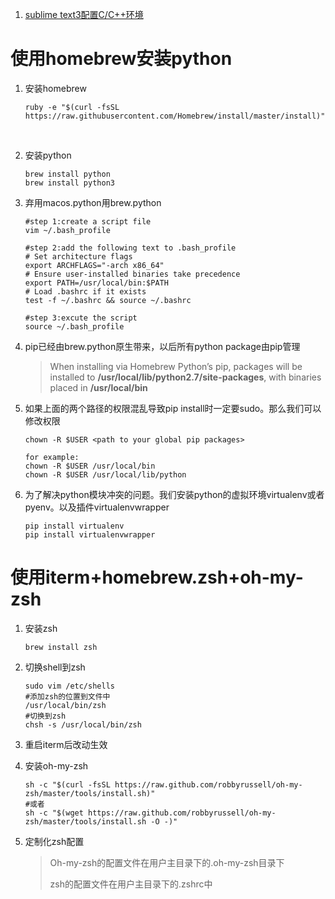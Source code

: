 1. [sublime text3配置C/C++环境](http://www.yalewoo.com/sublime_text_3_gcc.html)




# 使用homebrew安装python

1. 安装homebrew

   ```
   ruby -e "$(curl -fsSL https://raw.githubusercontent.com/Homebrew/install/master/install)"
   ```

   ​

2. 安装python

   ```
   brew install python
   brew install python3
   ```

3. 弃用macos.python用brew.python

   ```
   #step 1:create a script file
   vim ~/.bash_profile

   #step 2:add the following text to .bash_profile
   # Set architecture flags
   export ARCHFLAGS="-arch x86_64"
   # Ensure user-installed binaries take precedence
   export PATH=/usr/local/bin:$PATH
   # Load .bashrc if it exists
   test -f ~/.bashrc && source ~/.bashrc

   #step 3:excute the script
   source ~/.bash_profile
   ```

4. pip已经由brew.python原生带来，以后所有python package由pip管理

   > When installing via Homebrew Python’s pip, packages will be installed to **/usr/local/lib/python2.7/site-packages**, with binaries placed in **/usr/local/bin**

5. 如果上面的两个路径的权限混乱导致pip install时一定要sudo。那么我们可以修改权限

   ```
   chown -R $USER <path to your global pip packages>

   for example:
   chown -R $USER /usr/local/bin
   chown -R $USER /usr/local/lib/python
   ```

6. 为了解决python模块冲突的问题。我们安装python的虚拟环境virtualenv或者pyenv。以及插件virtualenvwrapper

   ```
   pip install virtualenv
   pip install virtualenvwrapper
   ```




# 使用iterm+homebrew.zsh+oh-my-zsh

1. 安装zsh

   ```
   brew install zsh
   ```

2. 切换shell到zsh

   ```
   sudo vim /etc/shells
   #添加zsh的位置到文件中
   /usr/local/bin/zsh
   #切换到zsh
   chsh -s /usr/local/bin/zsh
   ```

3. 重启iterm后改动生效

4. 安装oh-my-zsh

   ```
   sh -c "$(curl -fsSL https://raw.github.com/robbyrussell/oh-my-zsh/master/tools/install.sh)"
   #或者
   sh -c "$(wget https://raw.github.com/robbyrussell/oh-my-zsh/master/tools/install.sh -O -)"
   ```

5. 定制化zsh配置

   >Oh-my-zsh的配置文件在用户主目录下的.oh-my-zsh目录下
   >
   >zsh的配置文件在用户主目录下的.zshrc中